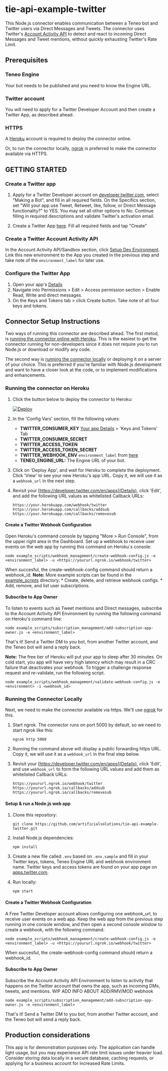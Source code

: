 # tie-api-example-twitter
This Node.js connector enables communication between a Teneo bot and Twitter users via Direct Messages and Tweets. The connector uses Twitter's [Account Activity API](https://developer.twitter.com/en/docs/accounts-and-users/subscribe-account-activity/overview) to detect and react to incoming Direct Messages and Tweet mentions, without quickly exhausting Twitter's Rate Limit.


## Prerequisites
### Teneo Engine
Your bot needs to be published and you need to know the Engine URL.

### Twitter account
You will need to apply for a Twitter Developer Account and then create a Twitter App, as described ahead.

### HTTPS
A [Heroku](https://www.heroku.com/home) account is required to deploy the connector online.

Or, to run the connector locally, [ngrok](https://ngrok.com/) is preferred to make the connector available via HTTPS.

## GETTING STARTED
### Create a Twitter app

1. Apply for a Twitter Developer account on [developer.twitter.com](https://developer.twitter.com/en/apps), select "Making a Bot", and fill in all required fields. On the Specifics section, set "Will your app use Tweet, Retweet, like, follow, or Direct Message functionality?" to YES. You may set all other options to No. Continue filling in required descriptions and validate Twitter's activation email.

2. Create a Twitter App [here](https://developer.twitter.com/en/apps/create). Fill all required fields and tap "Create"


### Create a Twitter Account Activity API
In the Account Activity API/Sandbox section, click [Setup Dev Environment](https://developer.twitter.com/en/account/environments). Link this new environment to the App you created in the previous step and take note of the `environment_label` for later use.

### Configure the Twitter App
1. Open your app's [Details](https://developer.twitter.com/en/apps)
2. Navigate into Permissions > Edit > Access permission section > Enable Read, Write and direct messages.
3. On the Keys and Tokens tab > click Create button. Take note of all four keys and tokens.


## Connector Setup Instructions
Two ways of running this connector are described ahead. The first metod, is [running the connector online with Heroku](###running-the-connector-on-heroku). This is the easiest to get the connector running for non-developers since it does not require you to run Node.js or download or modify any code.

The second way is [running the connector locally](###running-the-connector-locally) or deploying it on a server of your choice. This is preferred if you're familiar with Node.js development and want to have a closer look at the code, or to implement modifications and enhancements.

### Running the connector on Heroku
1. Click the button below to deploy the connector to Heroku:

    [![Deploy](https://www.herokucdn.com/deploy/button.svg)](https://heroku.com/deploy?template=https://github.com/artificialsolutions/tie-api-example-twitter)

2. In the 'Config Vars' section, fill the following values:
    * **TWITTER_CONSUMER_KEY** [Your app Details](https://developer.twitter.com/en/apps/) > 'Keys and Tokens' Tab
    * **TWITTER_CONSUMER_SECRET** 
    * **TWITTER_ACCESS_TOKEN** 
    * **TWITTER_ACCESS_TOKEN_SECRET**
    * **TWITTER_WEBHOOK_ENV** `environment_label` from [here](https://developer.twitter.com/en/account/environments)
    * **TENEO_ENGINE_URL:** The Engine URL of your bot.
3. Click on 'Deploy App', and wait for Heroku to complete the deployment. Click 'View' to see your new Heroku's app URL. Copy it, we will use it as a `webhook_url` in the next step.

4. Revisit your [https://developer.twitter.com/en/apps](Details), click 'Edit', and add the following URL values as whitelisted Callback URLs:

    ```
    https://your.herokuapp.com/webhook/twitter
    https://your.herokuapp.com/callbacks/addsub
    https://your.herokuapp.com/callbacks/removesub
    ```

#### Create a Twitter Webhook Configuration
Open Heroku's command console by tapping "More > Run Console", from the upper right area in the Dashboard.
Set up a webhook to receive user events on the web app by running this command on Heroku´s console:

    node example_scripts/webhook_management/create-webhook-config.js -e <environment_label> -u <https://yoururl.ngrok.io/webhook/twitter>
    
When succesful, the create-webhook-config command should return a webhook_id.
**Note:** More example scripts can be found in the [example_scripts](example_scripts) directory:
    * Create, delete, and retrieve webhook configs.
    * Add, remove, and list user subscriptions.
    
#### Subscribe to App Owner 
To listen to events such as Tweet mentions and Direct messages, subscribe to the Account Activity API Environment by running the following command on Heroku's command line:

    node example_scripts/subscription_management/add-subscription-app-owner.js -e <environment_label>
    
    
That's it! Send a Twitter DM to you bot, from another Twitter account, and the Teneo bot will send a reply back.

**Note:** The free tier of Heroku will put your app to sleep after 30 minutes. On cold start, you app will have very high latency which may result in a CRC failure that deactivates your webhook. To trigger a challenge response request and re-validate, run the following script.

    node example_scripts/webhook_management/validate-webhook-config.js -e <environment> -i <webhook_id>
    
    
### Running the Connector Locally
Next, we need to make the connector available via https. We'll use [ngrok](https://ngrok.com) for this.

1. Start ngrok. The connector runs on port 5000 by default, so we need to start ngrok like this:
    ```
    ngrok http 5000
    ```
2. Running the command above will display a public forwarding https URL. Copy it, we will use it as a `webhook_url` in the final step below.

3. Revisit your [https://developer.twitter.com/en/apps](Details), click 'Edit', and use `webhook_url` to form the following URL values and add them as whitelisted Callback URLs:

    ```
    https://yoururl.ngrok.io/webhook/twitter
    https://yoururl.ngrok.io/callbacks/addsub
    https://yoururl.ngrok.io/callbacks/removesub
    ```
    
#### Setup & run a Node.js web app

1. Clone this repository:

    ```
    git clone https://github.com/artificialsolutions/tie-api-example-twitter.git
    ```

2. Install Node.js dependencies:

    ```
    npm install
    ```

3. Create a new file called `.env` based on `.env.sample` and fill in your Twitter keys, tokens, Teneo Engine URL and webhook environment name. Twitter keys and access tokens are found on your app page on [apps.twitter.com](https://apps.twitter.com/). 

4. Run locally:

    ```bash
    npm start
    ```

#### Create a Twitter Webhook Configuration
A Free Twitter Developer account allows configuring one webhook_url, to receive user events on a web app.
Keep the web app from the previous step running in one console window, and then open a second console window to create a webhook, with the following command:

    node example_scripts/webhook_management/create-webhook-config.js -e <environment_label> -u <https://yoururl.ngrok.io/webhook/twitter>
    
When succesful, the create-webhook-config command should return a webhook_id.


#### Subscribe to App Owner 
Subscribe the Account Activity API Environment to listen to activity that happens on the Twitter account that owns the app, such as incoming DMs, tweets, and mentions. 
WIP ADD INFO ABOUT ADD/RMV/MOD webhook

    node example_scripts/subscription_management/add-subscription-app-owner.js -e <environment_label>
    
    
That's it! Send a Twitter DM to you bot, from another Twitter account, and the Teneo bot will send a reply back.


## Production considerations
This app is for demonstration purposes only. The application can handle light usage, but you may experience API rate limit issues under heavier load. Consider storing data locally in a secure database, caching requests, or applying for a business account for increased Rate Limits.

